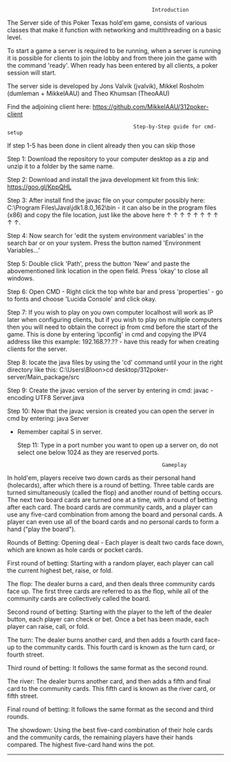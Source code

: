                                                    Introduction

The Server side of this Poker Texas hold'em game, consists of various classes that make it function with networking and multithreading on a basic level.

To start a game a server is required to be running, when a server is running it is possible for clients to join the lobby and from there join the game with the command 'ready'. When ready has been entered by all clients, a poker session will start.

The server side is developed by Jons Valvik (jvalvik), Mikkel Rosholm (dumleman + MikkelAAU) and Theo Khumsan (TheoAAU)

Find the adjoining client here: https://github.com/MikkelAAU/312poker-client


                                             Step-by-Step guide for cmd-setup
                                             
If step 1-5 has been done in client already then you can skip those

  Step 1:
Download the repository to your computer desktop as a zip and unzip it to a folder by the same name. 

  Step 2:
Download and install the java development kit from this link: https://goo.gl/KppQHL

  Step 3:
After install find the javac file on your computer possibly here: C:\Program Files\Java\jdk1.8.0_162\bin - it can also be in the program files (x86) and copy the file location, just like the above here ↑   ↑   ↑   ↑   ↑   ↑   ↑   ↑   ↑   ↑.

  Step 4: 
Now search for 'edit the system environment variables' in the search bar or on your system. Press the button named 'Environment Variables...' 

  Step 5: 
Double click 'Path', press the button 'New' and paste the abovementioned link location in the open field. Press 'okay' to close all windows.

  Step 6:
Open CMD - Right click the top white bar and press 'properties' - go to fonts and choose 'Lucida Console' and click okay.

  Step 7: 
If you wish to play on you own computer localhost will work as IP later when configuring clients, but if you wish to play on multiple computers then you will need to obtain the correct ip from cmd before the start of the game. This is done by entering 'ipconfig' in cmd and copying the IPV4 address like this example: 192.168.??.??  -  have this ready for when creating clients for the server.

  Step 8:
locate the java files by using the 'cd' command until your in the right directory like this: C:\Users\Bloon>cd desktop/312poker-server/Main_package/src

  Step 9:
Create the javac version of the server by entering in cmd: javac -encoding UTF8 Server.java

  Step 10:
Now that the javac version is created you can open the server in cmd by entering: java Server
- Remember capital S in server.

  Step 11: 
Type in a port number you want to open up a server on, do not select one below 1024 as they are reserved ports.


                                                     Gameplay

In hold'em, players receive two down cards as their personal hand (holecards), after which there is a round of betting. Three table cards are turned simultaneously (called the flop) and another round of betting occurs. The next two board cards are turned one at a time, with a round of betting after each card. The board cards are community cards, and a player can use any five-card combination from among the board and personal cards. A player can even use all of the board cards and no personal cards to form a hand ("play the board").

  Rounds of Betting:
Opening deal - Each player is dealt two cards face down, which are known as hole cards or pocket cards.

  First round of betting:
Starting with a random player, each player can call the current highest bet, raise, or fold.
  
  The flop:
The dealer burns a card, and then deals three community cards face up. The first three cards are referred to as the flop, while all of the community cards are collectively called the board.
  
  Second round of betting:
Starting with the player to the left of the dealer button, each player can check or bet. Once a bet has been made, each player can raise, call, or fold.
  
  The turn:
The dealer burns another card, and then adds a fourth card face-up to the community cards. This fourth card is known as the turn card, or fourth street.

  Third round of betting:
It follows the same format as the second round.
  
  The river:
The dealer burns another card, and then adds a fifth and final card to the community cards. This fifth card is known as the river card, or fifth street.
  
  Final round of betting:
It follows the same format as the second and third rounds.
  
  The showdown:
Using the best five-card combination of their hole cards and the community cards, the remaining players have their hands compared. The highest five-card hand wins the pot. 

------------------------------------------------------------------------------------------------------------------------------------







